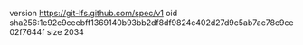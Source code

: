 version https://git-lfs.github.com/spec/v1
oid sha256:1e92c9ceebff1369140b93bb2df8df9824c402d27d9c5ab7ac78c9ce02f7644f
size 2034
